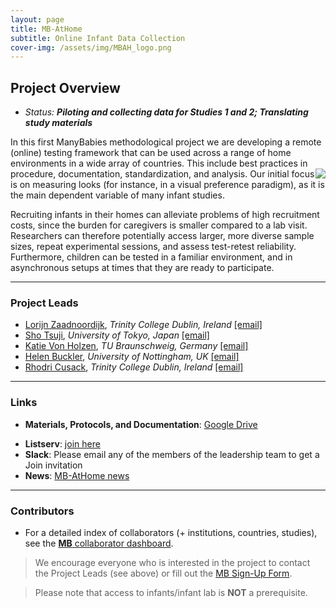 ```yaml
---
layout: page
title: MB-AtHome
subtitle: Online Infant Data Collection
cover-img: /assets/img/MBAH_logo.png
---
```


<!--
To-do:
- add collaborators map.
-->

## Project Overview

* *Status: **Piloting and collecting data for Studies 1 and 2; Translating study materials***

In this first ManyBabies methodological project we are developing a remote (online) testing framework that can be used across a range of home environments in a wide array of countries. This include best practices in procedure, documentation, standardization, and analysis. <img style="float: right;" src="/assets/img/logo_mb_athome_250px.png"> Our initial focus is on measuring looks (for instance, in a visual preference paradigm), as it is the main dependent variable of many infant studies.

Recruiting infants in their homes can alleviate problems of high recruitment costs, since the burden for caregivers is smaller compared to a lab visit. Researchers can therefore potentially access larger, more diverse sample sizes, repeat experimental sessions, and assess test-retest reliability. Furthermore, children can be tested in a familiar environment, and in asynchronous setups at times that they are ready to participate.


***
### Project Leads
* [Lorijn Zaadnoordijk](https://sites.google.com/view/lorijnzaadnoordijk/homepage), *Trinity College Dublin, Ireland* [[email]](mailto:L.Zaadnoordijk@tcd.ie)
* [Sho Tsuji](https://sites.google.com/site/tsujish), *University of Tokyo, Japan* [[email]](mailto:tsujish@gmail.com)
* [Katie Von Holzen](https://kvonholzen.github.io), *TU Braunschweig, Germany* [[email]](mailto:katie.m.vonholzen@gmail.com)
* [Helen Buckler](https://www.nottingham.ac.uk/english/people/helen.buckler), *University of Nottingham, UK* [[email]](mailto:Helen.Buckler@nottingham.ac.uk)
* [Rhodri Cusack](https://www.infantcentre.ie/who-we-are-2/our-team/prof-rhodri-cusack), *Trinity College Dublin, Ireland* [[email]](mailto:rhodricusack@cusacklab.org)


***
### Links
* **Materials, Protocols, and Documentation**: [Google Drive](https://drive.google.com/drive/folders/1IW0daOJMG37FdoGkX1l12zhjPYSmPcD5)
<!--* **Data and code**: [MB2-GitHub](https://github.com/manybabies/mb2-analysis).-->
* **Listserv**: [join here](https://groups.google.com/forum/#!forum/infantlooksathome)
* **Slack**: Please email any of the members of the leadership team to get a Join invitation
* **News**: [MB-AtHome news]({{site.baseurl}}/tags/#MB-AtHome)


****
### Contributors
* For a detailed index of collaborators (+ institutions, countries, studies), see the [**MB** collaborator dashboard](https://manybabies.shinyapps.io/shiny_mb_map/).

> We encourage everyone who is interested in the project to contact the Project Leads (see above) or fill out the [MB Sign-Up Form]({{site.baseurl}}/get_involved/).

> Please note that access to infants/infant lab is **NOT** a prerequisite.


<!-- ### Publications -->
